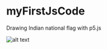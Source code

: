 # myFirstJsCode
Drawing Indian national flag with p5.js

![alt text](https://github.com/ararosh/myFirstJsCode/blob/master/IndianFlagWithP5Js.png)
